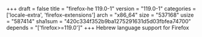 +++
draft = false
title = "firefox-he 119.0-1"
version = "119.0-1"
categories = ['locale-extra', 'firefox-extensions']
arch = "x86_64"
size = "537168"
usize = "587414"
sha1sum = "420c334f352b9ba1275291631d5d03fbfea74700"
depends = "['firefox>=119.0']"
+++
Hebrew language support for Firefox